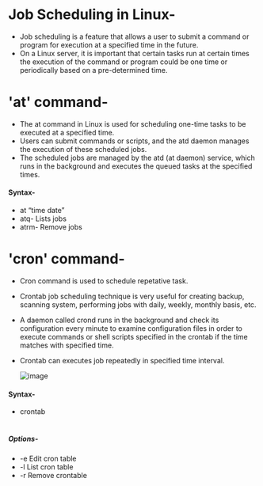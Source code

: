 # Job Scheduling in Linux-
- Job scheduling is a feature that allows a user to submit a command or program for execution at a specified time in the future.
-  On a Linux server, it is important that certain tasks run at certain times the execution of the command or program could be one time or periodically based on a pre-determined time.

# 'at' command-
- The at command in Linux is used for scheduling one-time tasks to be executed at a specified time.
- Users can submit commands or scripts, and the atd daemon manages the execution of these scheduled jobs.
- The scheduled jobs are managed by the atd (at daemon) service, which runs in the background and executes the queued tasks at the specified times.
#### Syntax-
-  at “time date”
- atq- Lists jobs
- atrm- Remove jobs

# 'cron' command-
- Cron command is used to schedule repetative task.
- Crontab job scheduling technique is very useful for creating backup, scanning system, performing jobs with daily, weekly, monthly basis, etc.
-  A daemon called crond runs in the background and check its configuration every minute to examine configuration files in order to execute commands or shell scripts specified in the crontab if the
  time matches with specified time.
- Crontab can executes job repeatedly in specified time interval.

  ![image](https://github.com/vishakhadhonde9/Linux-Second-half-/assets/97825776/3df2b18c-f69d-4227-9b32-b24ac444b5bb)

#### Syntax-
- crontab <option>
##### Options-
- -e Edit cron table
- -l List cron table
- -r Remove crontable
